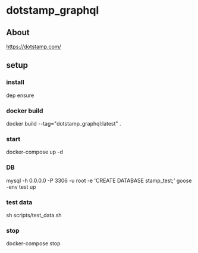# dotstamp_graphql

## About
https://dotstamp.com/

## setup

### install
dep ensure

### docker build
docker build --tag="dotstamp_graphql:latest" .

### start
docker-compose up -d

### DB
mysql -h 0.0.0.0 -P 3306 -u root -e 'CREATE DATABASE stamp_test;'
goose -env test up

### test data
sh scripts/test_data.sh

### stop
docker-compose stop
